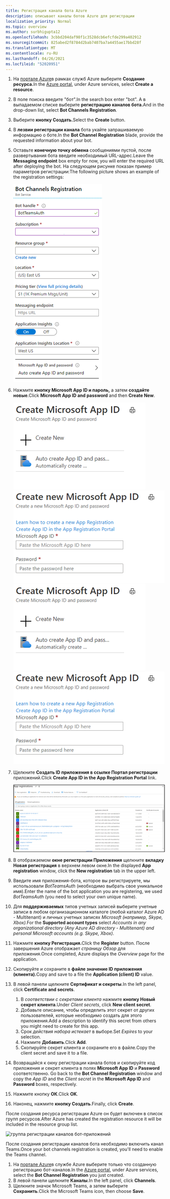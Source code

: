 ```yaml
---
title: Регистрация канала бота Azure
description: описывает каналы ботов Azure для регистрации
localization_priority: Normal
ms.topic: overview
ms.author: surbhigupta12
ms.openlocfilehash: 3cbbd204daf98f1c3528dcb6efcfde299a402912
ms.sourcegitcommit: 825abed2f8784d2bab7407ba7a4455ae17bbd28f
ms.translationtype: MT
ms.contentlocale: ru-RU
ms.lasthandoff: 04/26/2021
ms.locfileid: "52020951"
---
```

1. <span data-ttu-id="bb849-103">На [портале Azure](https://ms.portal.azure.com/#home)в рамках служб Azure выберите **Создание ресурса.**</span><span class="sxs-lookup"><span data-stu-id="bb849-103">In the [Azure portal](https://ms.portal.azure.com/#home), under Azure services, select **Create a resource**.</span></span>
1. <span data-ttu-id="bb849-104">В поле поиска введите "бот".</span><span class="sxs-lookup"><span data-stu-id="bb849-104">In the search box enter "bot".</span></span> <span data-ttu-id="bb849-105">А в выпадаемом списке выберите **регистрацию каналов бота.**</span><span class="sxs-lookup"><span data-stu-id="bb849-105">And in the drop-down list, select **Bot Channels Registration**.</span></span>
1. <span data-ttu-id="bb849-106">Выберите **кнопку Создать.**</span><span class="sxs-lookup"><span data-stu-id="bb849-106">Select the **Create** button.</span></span>
1. <span data-ttu-id="bb849-107">В **лезвии регистрации канала** бота укайте запрашиваемую информацию о боте.</span><span class="sxs-lookup"><span data-stu-id="bb849-107">In the **Bot Channel Registration** blade, provide the requested information about your bot.</span></span>
1. <span data-ttu-id="bb849-108">Оставьте **конечную точку обмена** сообщениями пустой, после развертывания бота введите необходимый URL-адрес.</span><span class="sxs-lookup"><span data-stu-id="bb849-108">Leave the **Messaging endpoint** box empty for now, you will enter the required URL after deploying the bot.</span></span> <span data-ttu-id="bb849-109">На следующем рисунке показан пример параметров регистрации:</span><span class="sxs-lookup"><span data-stu-id="bb849-109">The following picture shows an example of the registration settings:</span></span>

    ![Регистрация каналов бот-приложений](../../assets/images/authentication/auth-bot-channels-registration.png)

1. <span data-ttu-id="bb849-111">Нажмите **кнопку Microsoft App ID и пароль,** а затем **создайте новые**.</span><span class="sxs-lookup"><span data-stu-id="bb849-111">Click **Microsoft App ID and password** and then **Create New**.</span></span>

    <span data-ttu-id="bb849-112">![Создание ID приложения Microsoft ](../../assets/images/authentication/CreateMicrosoftAppID.png) ![ Create New Microsoft App ID](../../assets/images/authentication/CreateNewMicrosoftAppID.png)</span><span class="sxs-lookup"><span data-stu-id="bb849-112">![Create Microsoft App ID](../../assets/images/authentication/CreateMicrosoftAppID.png) ![Create New Microsoft App ID](../../assets/images/authentication/CreateNewMicrosoftAppID.png)</span></span>    

1. <span data-ttu-id="bb849-113">Щелкните **Создать ID приложения в ссылке Портал регистрации** приложений.</span><span class="sxs-lookup"><span data-stu-id="bb849-113">Click **Create App ID in the App Registration Portal** link.</span></span>

   ![Регистрация приложения](../../assets/images/authentication/AppRegistration.png)
   
1. <span data-ttu-id="bb849-115">В отображаемом **окне регистрации Приложения** щелкните **вкладку Новая регистрация** в верхнем левом окне.</span><span class="sxs-lookup"><span data-stu-id="bb849-115">In the displayed **App registration** window, click the **New registration** tab in the upper left.</span></span>
1. <span data-ttu-id="bb849-116">Введите имя приложения-бота, которое вы регистрируете, мы использовали *BotTeamsAuth* (необходимо выбрать свое уникальное имя).</span><span class="sxs-lookup"><span data-stu-id="bb849-116">Enter the name of the bot application you are registering, we used *BotTeamsAuth* (you need to select your own unique name).</span></span>
1. <span data-ttu-id="bb849-117">Для **поддерживаемых** типов учетных записей выберите учетные записи в любом организационном каталоге (любой каталог Azure AD - Multitenant) и личных учетных записях *Microsoft (например, Skype, Xbox).*</span><span class="sxs-lookup"><span data-stu-id="bb849-117">For the **Supported account types** select *Accounts in any organizational directory (Any Azure AD directory - Multitenant) and personal Microsoft accounts (e.g. Skype, Xbox)*.</span></span>
1. <span data-ttu-id="bb849-118">Нажмите **кнопку Регистрация.**</span><span class="sxs-lookup"><span data-stu-id="bb849-118">Click the **Register** button.</span></span> <span data-ttu-id="bb849-119">После завершения Azure отображает *страницу Обзор* для приложения.</span><span class="sxs-lookup"><span data-stu-id="bb849-119">Once completed, Azure displays the *Overview* page for the application.</span></span>
1. <span data-ttu-id="bb849-120">Скопируйте и сохраните в **файле значение ID приложения (клиента).**</span><span class="sxs-lookup"><span data-stu-id="bb849-120">Copy and save to a file the **Application (client) ID** value.</span></span>
1. <span data-ttu-id="bb849-121">В левой панели щелкните **Сертификат и секреты**.</span><span class="sxs-lookup"><span data-stu-id="bb849-121">In the left panel, click **Certificate and secrets**.</span></span>
    1. <span data-ttu-id="bb849-122">В *соответствии с секретами клиента* нажмите **кнопку Новый секрет клиента**.</span><span class="sxs-lookup"><span data-stu-id="bb849-122">Under *Client secrets*, click **New client secret**.</span></span>
    1. <span data-ttu-id="bb849-123">Добавьте описание, чтобы определить этот секрет от других пользователей, которые необходимо создать для этого приложения.</span><span class="sxs-lookup"><span data-stu-id="bb849-123">Add a description to identify this secret from others you might need to create for this app.</span></span>
    1. <span data-ttu-id="bb849-124">Срок *действия набора истекает* в выборе.</span><span class="sxs-lookup"><span data-stu-id="bb849-124">Set *Expires* to your selection.</span></span>
    1. <span data-ttu-id="bb849-125">Нажмите **Добавить**.</span><span class="sxs-lookup"><span data-stu-id="bb849-125">Click **Add**.</span></span>
    1. <span data-ttu-id="bb849-126">Скопируйте секрет клиента и сохраните его в файле.</span><span class="sxs-lookup"><span data-stu-id="bb849-126">Copy the client secret and save it to a file.</span></span>
1. <span data-ttu-id="bb849-127">Возвращайся  к окну регистрации канала ботов и скопируйте код приложения и секрет клиента в полях **Microsoft App ID** и **Password** соответственно.  </span><span class="sxs-lookup"><span data-stu-id="bb849-127">Go back to the **Bot Channel Registration** window and copy the *App ID* and the *Client secret* in the **Microsoft App ID** and **Password** boxes, respectively.</span></span>
1. <span data-ttu-id="bb849-128">Нажмите кнопку **ОК**.</span><span class="sxs-lookup"><span data-stu-id="bb849-128">Click **OK**.</span></span>
1. <span data-ttu-id="bb849-129">Наконец, нажмите **кнопку Создать**.</span><span class="sxs-lookup"><span data-stu-id="bb849-129">Finally, click **Create**.</span></span>

<span data-ttu-id="bb849-130">После создания ресурса регистрации Azure он будет включен в список групп ресурсов.</span><span class="sxs-lookup"><span data-stu-id="bb849-130">After Azure has created the registration resource it will be included in the resource group list.</span></span>  

![группа регистрации каналов бот-приложений](~/assets/images/authentication/auth-bot-channels-registration-group.PNG)

<span data-ttu-id="bb849-132">После создания регистрации каналов бота необходимо включить канал Teams.</span><span class="sxs-lookup"><span data-stu-id="bb849-132">Once your bot channels registration is created, you'll need to enable the Teams channel.</span></span>

1. <span data-ttu-id="bb849-133">На [портале Azure](https://ms.portal.azure.com/#home)в службе  Azure выберите только что созданную регистрацию бот-каналов.</span><span class="sxs-lookup"><span data-stu-id="bb849-133">In the [Azure portal](https://ms.portal.azure.com/#home), under Azure services, select the **Bot Channel Registration** you just created.</span></span>
1. <span data-ttu-id="bb849-134">В левой панели щелкните **Каналы**.</span><span class="sxs-lookup"><span data-stu-id="bb849-134">In the left panel, click **Channels**.</span></span>
1. <span data-ttu-id="bb849-135">Щелкните значок Microsoft Teams, а затем выберите **Сохранить**.</span><span class="sxs-lookup"><span data-stu-id="bb849-135">Click the Microsoft Teams icon, then choose **Save**.</span></span>
